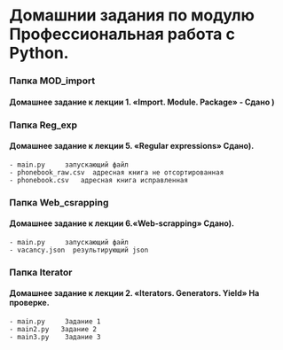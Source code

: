 # Домашнии задания по модулю Профессиональная работа с Python.


### Папка MOD_import  
#### Домашнее задание к лекции 1. «Import. Module. Package» - Сдано )


### Папка Reg_exp
#### Домашнее задание к лекции 5. «Regular expressions»  Сдано). 

    - main.py     запускающий файл 
    - phonebook_raw.csv  адресная книга не отсортированная
    - phonebook.csv   адресная книга исправленная

### Папка Web_csrapping
#### Домашнее задание к лекции 6.«Web-scrapping» Сдано).

    - main.py     запускающий файл 
    - vacancy.json  результирующий json


### Папка Iterator
#### Домашнее задание к лекции 2. «Iterators. Generators. Yield»  На проверке.

    - main.py     Задание 1
    - main2.py   Задание 2
    - main3.py    Задание 3


